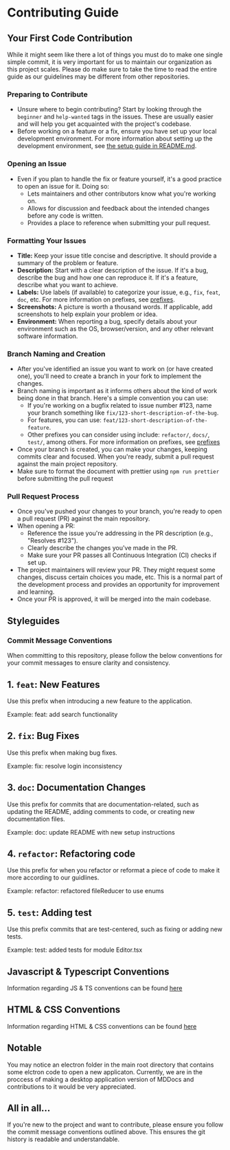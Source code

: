 # Contributing Guide

## Your First Code Contribution

While it might seem like there a lot of things you must do to make one single simple commit, it is very important for us to maintain our organization as this project scales. Please do make sure to take the time to read the entire guide as our guidelines may be different from other repositories.

### Preparing to Contribute

- Unsure where to begin contributing? Start by looking through the `beginner` and `help-wanted` tags in the issues. These are usually easier and will help you get acquainted with the project's codebase.
- Before working on a feature or a fix, ensure you have set up your local development environment. For more information about setting up the development environment, see [the setup guide in README.md](README.md/#installation).

### Opening an Issue

- Even if you plan to handle the fix or feature yourself, it's a good practice to open an issue for it. Doing so:
  - Lets maintainers and other contributors know what you're working on.
  - Allows for discussion and feedback about the intended changes before any code is written.
  - Provides a place to reference when submitting your pull request.
  
### Formatting Your Issues

- **Title:** Keep your issue title concise and descriptive. It should provide a summary of the problem or feature.
- **Description:** Start with a clear description of the issue. If it's a bug, describe the bug and how one can reproduce it. If it's a feature, describe what you want to achieve.
- **Labels:** Use labels (if available) to categorize your issue, e.g., `fix`, `feat`, `doc`, etc. For more information on prefixes, see [prefixes](#commit-message-conventions).
- **Screenshots:** A picture is worth a thousand words. If applicable, add screenshots to help explain your problem or idea.
- **Environment:** When reporting a bug, specify details about your environment such as the OS, browser/version, and any other relevant software information.

### Branch Naming and Creation

- After you've identified an issue you want to work on (or have created one), you'll need to create a branch in your fork to implement the changes.
- Branch naming is important as it informs others about the kind of work being done in that branch. Here's a simple convention you can use:
  - If you're working on a bugfix related to issue number #123, name your branch something like `fix/123-short-description-of-the-bug`.
  - For features, you can use: `feat/123-short-description-of-the-feature`.
  - Other prefixes you can consider using include: `refactor/`, `docs/`, `test/`, among others. For more information on prefixes, see [prefixes](#commit-message-conventions)
- Once your branch is created, you can make your changes, keeping commits clear and focused. When you're ready, submit a pull request against the main project repository.
- Make sure to format the document with prettier using `npm run prettier` before submitting the pull request

### Pull Request Process

- Once you've pushed your changes to your branch, you're ready to open a pull request (PR) against the main repository.
- When opening a PR:
  - Reference the issue you're addressing in the PR description (e.g., "Resolves #123").
  - Clearly describe the changes you've made in the PR.
  - Make sure your PR passes all Continuous Integration (CI) checks if set up.
- The project maintainers will review your PR. They might request some changes, discuss certain choices you made, etc. This is a normal part of the development process and provides an opportunity for improvement and learning.
- Once your PR is approved, it will be merged into the main codebase.

## Styleguides

### Commit Message Conventions

When committing to this repository, please follow the below conventions for your commit messages to ensure clarity and consistency.

## 1. `feat`: New Features

Use this prefix when introducing a new feature to the application.

Example:
feat: add search functionality


## 2. `fix`: Bug Fixes

Use this prefix when making bug fixes.

Example:
fix: resolve login inconsistency


## 3. `doc`: Documentation Changes

Use this prefix for commits that are documentation-related, such as updating the README, adding comments to code, or creating new documentation files.

Example:
doc: update README with new setup instructions

## 4. `refactor`: Refactoring code
Use this prefix for when you refactor or reformat a piece of code to make it more according to our guidlines.

Example: refactor: refactored fileReducer to use enums

## 5. `test`: Adding test
Use this prefix commits that are test-centered, such as fixing or adding new tests.

Example: test: added tests for module Editor.tsx

## Javascript & Typescript Conventions

Information regarding JS & TS conventions can be found [here](../docs/styleguides/JS_TS_STYLEGUIDE.MD)

## HTML & CSS Conventions

Information regarding HTML & CSS conventions can be found [here](../docs/styleguides/HTML_CSS_STYLEGUIDE.MD)

## Notable

You may notice an electron folder in the main root directory that contains some elctron code to open a new applicaton. Currently, we are in the proccess of making a desktop application version of MDDocs and contributions to it would be very appreciated.

## All in all...

If you're new to the project and want to contribute, please ensure you follow the commit message conventions outlined above. This ensures the git history is readable and understandable.
